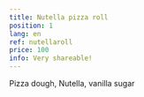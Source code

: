 ```yaml
---
title: Nutella pizza roll
position: 1
lang: en
ref: nutellaroll
price: 100
info: Very shareable!
---
```


Pizza dough, Nutella, vanilla sugar
